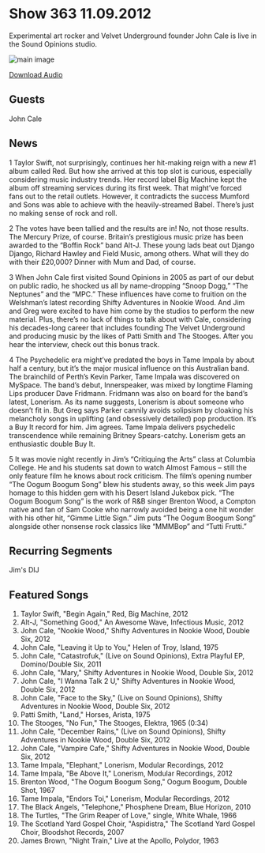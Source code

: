 # Show 363 11.09.2012
Experimental art rocker and Velvet Underground founder John Cale is live in the Sound Opinions studio.

![main image](http://www.soundopinions.org/images/2012/johncale.jpg)

[Download Audio](http://audio.soundopinions.org/streams/2012/11/so_20121109.m3u)

## Guests
John Cale

## News
1 Taylor Swift, not surprisingly, continues her hit-making reign with a new #1 album called Red. But how she arrived at this top slot is curious, especially considering music industry trends. Her record label Big Machine kept the album off streaming services during its first week. That might’ve forced fans out to the retail outlets. However, it contradicts the success Mumford and Sons was able to achieve with the heavily-streamed Babel. There’s just no making sense of rock and roll.

2 The votes have been tallied and the results are in! No, not those results. The Mercury Prize, of course. Britain’s prestigious music prize has been awarded to the “Boffin Rock” band Alt-J. These young lads beat out Django Django, Richard Hawley and Field Music, among others. What will they do with their £20,000? Dinner with Mum and Dad, of course.

3 When John Cale first visited Sound Opinions in 2005 as part of our debut on public radio, he shocked us all by name-dropping “Snoop Dogg,” “The Neptunes” and the “MPC.” These influences have come to fruition on the Welshman’s latest recording Shifty Adventures in Nookie Wood. And Jim and Greg were excited to have him come by the studios to perform the new 
material. Plus, there’s no lack of things to talk about with Cale, considering his decades-long career that includes founding The Velvet Underground and producing music by the likes of Patti Smith and The Stooges. After you hear the interview, check out this bonus track.

4 The Psychedelic era might’ve predated the boys in Tame Impala by about half a century, but it’s the major musical influence on this Australian band. The brainchild of Perth’s Kevin Parker, Tame Impala was discovered on MySpace. The band’s debut, Innerspeaker, was mixed by longtime Flaming Lips producer Dave Fridmann. Fridmann was also on board for the band’s latest, Lonerism. As its name suggests, Lonerism is about someone who doesn’t fit in. But Greg says Parker cannily avoids solipsism by cloaking his melancholy songs in uplifting (and obsessively detailed) pop production. It’s a Buy It record for him. Jim agrees. Tame Impala delivers psychedelic transcendence while remaining Britney Spears-catchy. Lonerism gets an enthusiastic double Buy It.

5 It was movie night recently in Jim’s “Critiquing the Arts” class at Columbia College. He and his students sat down to watch Almost Famous – still the only feature film he knows about rock criticism. The film’s opening number “The Oogum Boogum Song” blew his students away, so this week Jim pays homage to this hidden gem with his Desert Island Jukebox pick. “The Oogum Boogum Song” is the work of R&B singer Brenton Wood, a Compton native and fan of Sam Cooke who narrowly avoided being a one hit wonder with his other hit, “Gimme Little Sign.” Jim puts “The Oogum Boogum Song” alongside other nonsense rock classics like “MMMBop” and “Tutti Frutti.”

## Recurring Segments
Jim's DIJ

## Featured Songs
1. Taylor Swift, "Begin Again," Red, Big Machine, 2012
2. Alt-J, "Something Good," An Awesome Wave, Infectious Music, 2012
3. John Cale, "Nookie Wood," Shifty Adventures in Nookie Wood, Double Six, 2012
4. John Cale, "Leaving it Up to You," Helen of Troy, Island, 1975
5. John Cale, "Catastrofuk," (Live on Sound Opinions), Extra Playful EP, Domino/Double Six, 2011
6. John Cale, "Mary," Shifty Adventures in Nookie Wood, Double Six, 2012
7. John Cale, "I Wanna Talk 2 U," Shifty Adventures in Nookie Wood, Double Six, 2012
8. John Cale, "Face to the Sky," (Live on Sound Opinions), Shifty Adventures in Nookie Wood, Double Six, 2012
9. Patti Smith, "Land," Horses, Arista, 1975
10. The Stooges, "No Fun," The Stooges, Elektra, 1965 (0:34)
11. John Cale, "December Rains," (Live on Sound Opinions), Shifty Adventures in Nookie Wood, Double Six, 2012
12. John Cale, "Vampire Cafe," Shifty Adventures in Nookie Wood, Double Six, 2012
13. Tame Impala, "Elephant," Lonerism, Modular Recordings, 2012
14. Tame Impala, "Be Above It," Lonerism, Modular Recordings, 2012
15. Brenton Wood, "The Oogum Boogum Song," Oogum Boogum, Double Shot, 1967
16. Tame Impala, "Endors Toi," Lonerism, Modular Recordings, 2012
17. The Black Angels, "Telephone," Phosphene Dream, Blue Horizon, 2010
18. The Turtles, "The Grim Reaper of Love," single, White Whale, 1966
19. The Scotland Yard Gospel Choir, "Aspidistra," The Scotland Yard Gospel Choir, Bloodshot Records, 2007
20. James Brown, "Night Train," Live at the Apollo, Polydor, 1963

